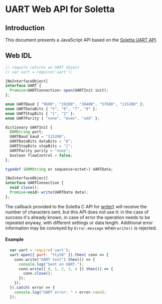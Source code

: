UART Web API for Soletta
========================

Introduction
------------
This document presents a JavaScript API based on the [Soletta UART API](http://solettaproject.github.io/docs/c-api/group__UART.html).

Web IDL
-------
```javascript
// require returns an UART object
// var uart = require('uart');

[NoInterfaceObject]
interface UART {
  Promise<UARTConnection> open(UARTInit init);
};

enum UARTBaud { "9600", "19200", "38400", "57600", "115200" };
enum UARTDataBits { "5", "6", "7", "8" };
enum UARTStopBits { "1", "2" };
enum UARTParity { "none", "even", "odd" };

dictionary UARTInit {
  DOMString port;
  UARTBaud baud = "115200";
  UARTDataBits dataBits = "8";
  UARTStopBits stopBits = "1";
  UARTParity parity = "none";
  boolean flowControl = false;
};

typedef (DOMString or sequence<octet>) UARTData;

[NoInterfaceObject]
interface UARTConnection {
  void close();
  Promise<void> write(UARTData data);
};
```
The callback provided to the Soletta C API for [write()](http://solettaproject.github.io/docs/c-api/group__UART.html) will receive the number of characters sent, but this API does not use it: in the case of success it's already known, in case of error the operation needs to be repeated anyway, with different settings or data length. Additional error information may be conveyed by ```Error.message``` when ```write()``` is rejected.

#### Example
```javascript
  var uart = require('uart');
  uart.open({ port: "ttyS0" }).then( conn => {
    conn.write("UART test").then(() => {
      console.log("Sent on UART.");
      conn.write([ 0, 1, 2, 3, 4 ]).then(() => {
        conn.close();
      });
    });
  }).catch( error => {
    console.log("UART error: " + error.name);
  });
